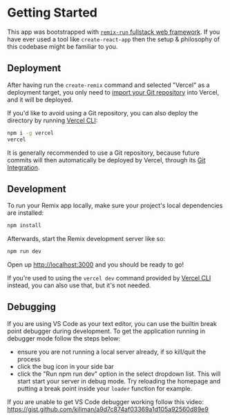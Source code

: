 # Getting Started

This app was bootstrapped with [`remix-run` fullstack web framework](https://remix.run/docs). If you have ever used a tool like `create-react-app` then the setup & philosophy of this codebase might be familiar to you.

## Deployment
After having run the `create-remix` command and selected "Vercel" as a deployment target, you only need to [import your Git repository](https://vercel.com/new) into Vercel, and it will be deployed.

If you'd like to avoid using a Git repository, you can also deploy the directory by running [Vercel CLI](https://vercel.com/cli):

```sh
npm i -g vercel
vercel
```

It is generally recommended to use a Git repository, because future commits will then automatically be deployed by Vercel, through its [Git Integration](https://vercel.com/docs/concepts/git).

## Development

To run your Remix app locally, make sure your project's local dependencies are installed:

```sh
npm install
```

Afterwards, start the Remix development server like so:

```sh
npm run dev
```

Open up [http://localhost:3000](http://localhost:3000) and you should be ready to go!

If you're used to using the `vercel dev` command provided by [Vercel CLI](https://vercel.com/cli) instead, you can also use that, but it's not needed.



## Debugging
If you are using VS Code as your text editor, you can use the builtin break point debugger during development.
To get the application running in debugger mode follow the steps below:
- ensure you are not running a local server already, if so kill/quit the process
- click the bug icon in your side bar
- click the "Run npm run dev" option in the select dropdown list. This will start start your server in debug mode. Try reloading the homepage and putting a break point inside your `loader` function for example.

If you are unable to get VS Code debugger working follow this video: https://gist.github.com/kiliman/a9d7c874af03369a1d105a92560d89e9
